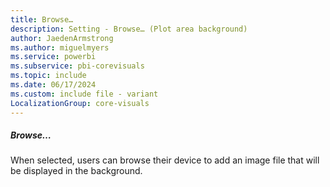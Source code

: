 ```yaml
---
title: Browse…
description: Setting - Browse… (Plot area background)
author: JaedenArmstrong
ms.author: miguelmyers
ms.service: powerbi
ms.subservice: pbi-corevisuals
ms.topic: include
ms.date: 06/17/2024
ms.custom: include file - variant
LocalizationGroup: core-visuals
---
```

##### Browse…

When selected, users can browse their device to add an image file that will be displayed in the background.
